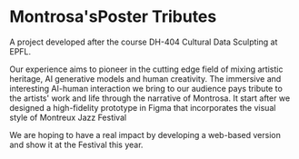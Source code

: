 # Montrosa'sPoster Tributes

A project developed after the course DH-404 Cultural Data Sculpting at EPFL.

Our experience aims to pioneer in the cutting edge field of mixing artistic heritage, AI generative models and human creativity. The immersive and interesting AI-human interaction we bring to our audience pays tribute to the artists' work and life through the narrative of Montrosa.
It start after we designed a high-fidelity prototype in Figma that incorporates the visual style of Montreux Jazz Festival 

We are hoping to have a real impact by developing a web-based version and show it at the Festival this year.
